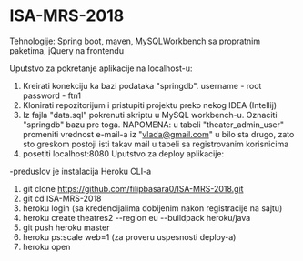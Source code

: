 # ISA-MRS-2018
Tehnologije: Spring boot, maven, MySQLWorkbench sa propratnim paketima, jQuery na frontendu


Uputstvo za pokretanje aplikacije na localhost-u:
1. Kreirati konekciju ka bazi podataka "springdb".
    username - root
    password - ftn1
2. Klonirati repozitorijum i pristupiti projektu preko nekog IDEA (Intellij)
3. Iz fajla "data.sql" pokrenuti skriptu u MySQL workbench-u. Oznaciti "springdb" bazu pre toga.
NAPOMENA: u tabeli "theater_admin_user" promeniti vrednost e-mail-a iz "vlada@gmail.com" u bilo sta drugo, zato sto greskom postoji isti takav mail u tabeli sa registrovanim korisnicima
4. posetiti localhost:8080
Uputstvo za deploy aplikacije:

-preduslov je instalacija Heroku CLI-a

1. git clone https://github.com/filipbasara0/ISA-MRS-2018.git
2. git cd ISA-MRS-2018
3. heroku login (sa kredencijalima dobijenim nakon registracije na sajtu)
4. heroku create theatres2 --region eu --buildpack heroku/java
5. git push heroku master
6. heroku ps:scale web=1 (za proveru uspesnosti deploy-a)
7. heroku open
